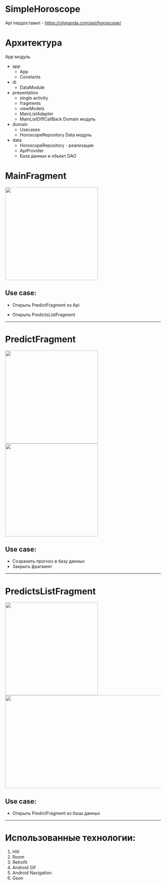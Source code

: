 # SimpleHoroscope
Api пердоставил - https://ohmanda.com/api/horoscope/

Архитектура
=====================
App модуль
* app
  * App
  * Constants
* di
  * DataModule
* presentation
  * single activity
  * fragments
  * viewModels
  * MainListAdapter
  * MainListDiffCallBack
Domain модуль
* domain
  * Usecases
  * HoroscopeRepository
Data модуль
* data
  * HoroscopeRepository - реализация
  * ApiProvider
  * База данных и обьект DAO
  
MainFragment
=====================

<img src="https://user-images.githubusercontent.com/105432796/180973749-e847d8ff-89db-489d-9536-4b91c9c21827.jpg" width="300" />   

Use case:
-----------------------------------

* Открыть PredictFragment из Api

* Открыть PredictsListFragment
________________________________________________________________________________________________________________________________________________________

PredictFragment
=====================

<img src="https://user-images.githubusercontent.com/105432796/180975164-3e26b147-8264-43db-a9a7-29b1eb7b58a0.jpg" width="300" />   <img src="https://user-images.githubusercontent.com/105432796/180973700-b53d901c-ca04-4515-b7f7-33c60e487d5d.jpg" width="300" />

Use case:
-----------------------------------

* Созранить прогноз в базу данных
* Закрыть фрагмент
________________________________________________________________________________________________________________________________________________________
PredictsListFragment
=====================
<img src="https://user-images.githubusercontent.com/105432796/180978744-46504f46-6426-4116-a9d2-5625a5f1247a.jpg" width="300" />  <img src="https://user-images.githubusercontent.com/105432796/180975764-0ef3a37e-f480-40f0-9973-471e1ed20eef.jpg" width="600" height = "300" />   

Use case:
-----------------------------------

* Открыть PredictFragment из базы данных

________________________________________________________________________________________________________________________________________________________
Использованные технологии:
=====================
1. Hilt
2. Room
3. Retrofit
4. Android Gif
5. Android Navigation
6. Gson


